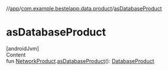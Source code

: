 //[app](../index.md)/[com.example.bestelapp.data.product](index.md)/[asDatabaseProduct](as-database-product.md)



# asDatabaseProduct  
[androidJvm]  
Content  
fun [NetworkProduct](-network-product/index.md).[asDatabaseProduct](as-database-product.md)(): [DatabaseProduct](-database-product/index.md)  



